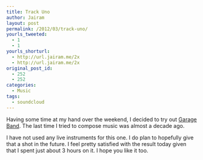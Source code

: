 ```yaml
---
title: Track Uno
author: Jairam
layout: post
permalink: /2012/03/track-uno/
yourls_tweeted:
  - 1
  - 1
yourls_shorturl:
  - http://url.jairam.me/2x
  - http://url.jairam.me/2x
original_post_id:
  - 252
  - 252
categories:
  - Music
tags:
  - soundcloud
---
```

Having some time at my hand over the weekend, I decided to try out [Garage Band][1]. The last time I tried to compose music was almost a decade ago.

I have not used any live instruments for this one. I do plan to hopefully give that a shot in the future. I feel pretty satisfied with the result today given that I spent just about 3 hours on it. I hope you like it too.

<p style="text-align: center;">
</p>

 [1]: http://www.apple.com/ilife/garageband/ "Garage Band"